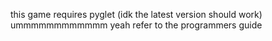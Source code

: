this game requires pyglet (idk the latest version should work)
ummmmmmmmmmmm
yeah
refer to the programmers guide
